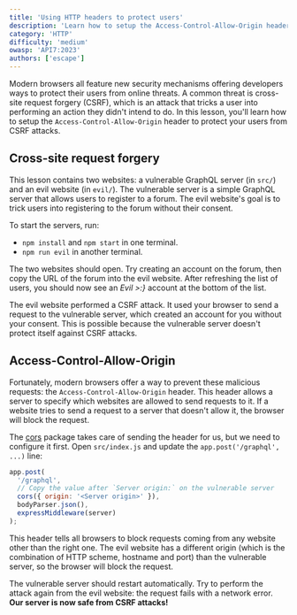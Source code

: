 ```yaml
---
title: 'Using HTTP headers to protect users'
description: 'Learn how to setup the Access-Control-Allow-Origin header to protect your users from cross-site request forgery (CSRF) attacks.'
category: 'HTTP'
difficulty: 'medium'
owasp: 'API7:2023'
authors: ['escape']
---
```


Modern browsers all feature new security mechanisms offering developers ways to protect their users from online threats. A common threat is cross-site request forgery (CSRF), which is an attack that tricks a user into performing an action they didn't intend to do. In this lesson, you'll learn how to setup the `Access-Control-Allow-Origin` header to protect your users from CSRF attacks.

## Cross-site request forgery

This lesson contains two websites: a vulnerable GraphQL server (in `src/`) and an evil website (in `evil/`). The vulnerable server is a simple GraphQL server that allows users to register to a forum. The evil website's goal is to trick users into registering to the forum without their consent.

To start the servers, run:

- `npm install` and `npm start` in one terminal.
- `npm run evil` in another terminal.

The two websites should open. Try creating an account on the forum, then copy the URL of the forum into the evil website. After refreshing the list of users, you should now see an _Evil >:}_ account at the bottom of the list.

The evil website performed a CSRF attack. It used your browser to send a request to the vulnerable server, which created an account for you without your consent. This is possible because the vulnerable server doesn't protect itself against CSRF attacks.

## Access-Control-Allow-Origin

Fortunately, modern browsers offer a way to prevent these malicious requests: the `Access-Control-Allow-Origin` header. This header allows a server to specify which websites are allowed to send requests to it. If a website tries to send a request to a server that doesn't allow it, the browser will block the request.

The [cors](https://www.npmjs.com/package/cors) package takes care of sending the header for us, but we need to configure it first. Open `src/index.js` and update the `app.post('/graphql', ...)` line:

```js
app.post(
  '/graphql',
  // Copy the value after `Server origin:` on the vulnerable server
  cors({ origin: '<Server origin>' }),
  bodyParser.json(),
  expressMiddleware(server)
);
```

This header tells all browsers to block requests coming from any website other than the right one. The evil website has a different origin (which is the combination of HTTP scheme, hostname and port) than the vulnerable server, so the browser will block the request.

The vulnerable server should restart automatically. Try to perform the attack again from the evil website: the request fails with a network error. **Our server is now safe from CSRF attacks!**
